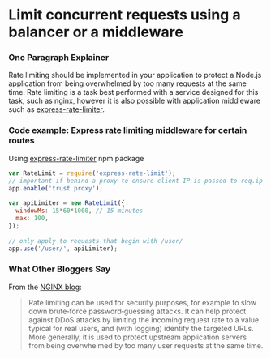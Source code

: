 #  Limit concurrent requests using a balancer or a middleware

### One Paragraph Explainer

Rate limiting should be implemented in your application to protect a Node.js application from being overwhelmed by too many requests at the same time. Rate limiting is a task best performed with a service designed for this task, such as nginx, however it is also possible with application middleware such as [express-rate-limiter](https://www.npmjs.com/package/express-rate-limit).

### Code example: Express rate limiting middleware for certain routes

Using [express-rate-limiter](https://www.npmjs.com/package/express-rate-limit) npm package

``` javascript
var RateLimit = require('express-rate-limit');
// important if behind a proxy to ensure client IP is passed to req.ip
app.enable('trust proxy'); 
 
var apiLimiter = new RateLimit({
  windowMs: 15*60*1000, // 15 minutes
  max: 100,
});
 
// only apply to requests that begin with /user/
app.use('/user/', apiLimiter);
```

### What Other Bloggers Say

From the [NGINX blog](https://www.nginx.com/blog/rate-limiting-nginx/):
> Rate limiting can be used for security purposes, for example to slow down brute‑force password‑guessing attacks. It can help protect against DDoS attacks by limiting the incoming request rate to a value typical for real users, and (with logging) identify the targeted URLs. More generally, it is used to protect upstream application servers from being overwhelmed by too many user requests at the same time.

